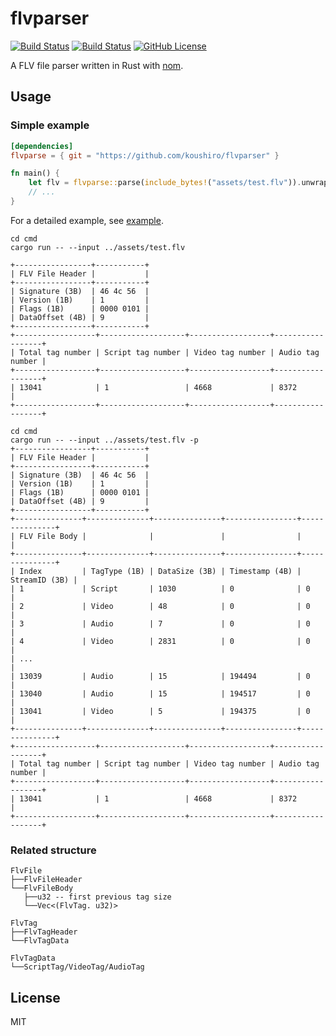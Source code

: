 # flvparser

[![Build Status](https://travis-ci.org/koushiro/flvparser.svg?branch=master)](https://travis-ci.org/koushiro/flvparser)
[![Build Status](https://ci.appveyor.com/api/projects/status/github/koushiro/flvparser?branch=master&svg=true)](https://ci.appveyor.com/project/koushiro/flvparser)
[![GitHub License](https://img.shields.io/github/license/koushiro/flvparser.svg)](https://github.com/koushiro/flvparser/blob/master/LICENSE)

A FLV file parser written in Rust with [nom](https://github.com/Geal/nom).

## Usage

### Simple example

```toml
[dependencies]
flvparse = { git = "https://github.com/koushiro/flvparser" }
```

```rust
fn main() {
    let flv = flvparse::parse(include_bytes!("assets/test.flv")).unwrap();
    // ...
}
```

For a detailed example, see [example](src/cli.rs).

```
cd cmd
cargo run -- --input ../assets/test.flv

+-----------------+-----------+
| FLV File Header |           |
+-----------------+-----------+
| Signature (3B)  | 46 4c 56  |
| Version (1B)    | 1         |
| Flags (1B)      | 0000 0101 |
| DataOffset (4B) | 9         |
+-----------------+-----------+
+------------------+-------------------+------------------+------------------+
| Total tag number | Script tag number | Video tag number | Audio tag number |
+------------------+-------------------+------------------+------------------+
| 13041            | 1                 | 4668             | 8372             |
+------------------+-------------------+------------------+------------------+
```

```
cd cmd
cargo run -- --input ../assets/test.flv -p
+-----------------+-----------+
| FLV File Header |           |
+-----------------+-----------+
| Signature (3B)  | 46 4c 56  |
| Version (1B)    | 1         |
| Flags (1B)      | 0000 0101 |
| DataOffset (4B) | 9         |
+-----------------+-----------+
+---------------+--------------+---------------+----------------+---------------+
| FLV File Body |              |               |                |               |
+---------------+--------------+---------------+----------------+---------------+
| Index         | TagType (1B) | DataSize (3B) | Timestamp (4B) | StreamID (3B) |
| 1             | Script       | 1030          | 0              | 0             |
| 2             | Video        | 48            | 0              | 0             |
| 3             | Audio        | 7             | 0              | 0             |
| 4             | Video        | 2831          | 0              | 0             |
| ...                                                                           |
| 13039         | Audio        | 15            | 194494         | 0             |
| 13040         | Audio        | 15            | 194517         | 0             |
| 13041         | Video        | 5             | 194375         | 0             |
+---------------+--------------+---------------+----------------+---------------+
+------------------+-------------------+------------------+------------------+
| Total tag number | Script tag number | Video tag number | Audio tag number |
+------------------+-------------------+------------------+------------------+
| 13041            | 1                 | 4668             | 8372             |
+------------------+-------------------+------------------+------------------+
```

### Related structure

```
FlvFile
├──FlvFileHeader
└──FlvFileBody
   ├──u32 -- first previous tag size
   └──Vec<(FlvTag. u32)>
    
FlvTag
├──FlvTagHeader
└──FlvTagData

FlvTagData
└──ScriptTag/VideoTag/AudioTag
```

## License

MIT
